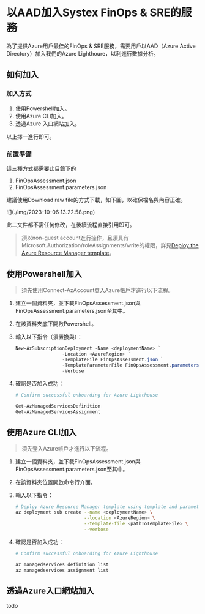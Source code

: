 # 以AAD加入Systex FinOps & SRE的服務

為了提供Azure用戶最佳的FinOps & SRE服務，需要用戶以AAD（Azure Active Directory）加入我們的Azure Lighthoure，以利進行數據分析。

## 如何加入

### 加入方式

1. 使用Powershell加入。
2. 使用Azure CLI加入。
3. 透過Azure 入口網站加入。

以上擇一進行即可。

### 前置準備

這三種方式都需要此目錄下的

1. FinOpsAssessment.json
2. FinOpsAssessment.parameters.json

建議使用Download raw file的方式下載，如下圖，以確保檔名與內容正確。

![](./img/2023-10-06 13.22.58.png)

此二文件都不需任何修改，在後續流程直接引用即可。

> 須以non-guest account進行操作，且須具有Microsoft.Authorization/roleAssignments/write的權限，詳見[Deploy the Azure Resource Manager template](https://learn.microsoft.com/en-us/azure/lighthouse/how-to/onboard-customer#deploy-the-azure-resource-manager-template)。

## 使用Powershell加入

> 須先使用Connect-AzAccount登入Azure帳戶才進行以下流程。

1. 建立一個資料夾，並下載FinOpsAssessment.json與FinOpsAssessment.parameters.json至其中。
2. 在該資料夾底下開啟Powershell。
3. 輸入以下指令（須置換<deploymentName>與<AzureRegion>）：

   ```powershell
   New-AzSubscriptionDeployment -Name <deploymentName> `
                    -Location <AzureRegion> `
                    -TemplateFile FinOpsAssessment.json `
                    -TemplateParameterFile FinOpsAssessment.parameters.json `
                    -Verbose
   ```
4. 確認是否加入成功：

   ```powershell
   # Confirm successful onboarding for Azure Lighthouse

   Get-AzManagedServicesDefinition
   Get-AzManagedServicesAssignment
   ```

## 使用****Azure CLI****加入

> 須先登入Azure帳戶才進行以下流程。

1. 建立一個資料夾，並下載FinOpsAssessment.json與FinOpsAssessment.parameters.json至其中。
2. 在該資料夾位置開啟命令行介面。
3. 輸入以下指令：

   ```bash
   # Deploy Azure Resource Manager template using template and parameter file locally
   az deployment sub create --name <deploymentName> \
                            --location <AzureRegion> \
                            --template-file <pathToTemplateFile> \
                            --verbose
   ```
4. 確認是否加入成功：

   ```bash
   # Confirm successful onboarding for Azure Lighthouse

   az managedservices definition list
   az managedservices assignment list
   ```

## 透過Azure入口網站加入

todo
